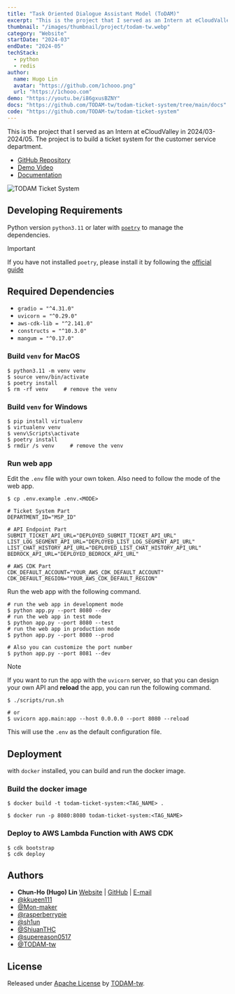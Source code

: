 ```yaml
---
title: "Task Oriented Dialogue Assistant Model (ToDAM)"
excerpt: "This is the project that I served as an Intern at eCloudValley in 2024/03-2024/05. The project is to build a ticket system for the customer service department."
thumbnail: "/images/thumbnail/project/todam-tw.webp"
category: "Website"
startDate: "2024-03"
endDate: "2024-05"
techStack:
  - python
  - redis
author:
  name: Hugo Lin
  avatar: "https://github.com/1chooo.png"
  url: "https://1chooo.com"
demo: "https://youtu.be/i86gxusBZNY"
docs: "https://github.com/TODAM-tw/todam-ticket-system/tree/main/docs"
code: "https://github.com/TODAM-tw/todam-ticket-system"
---
```


This is the project that I served as an Intern at eCloudValley in 2024/03-2024/05. The project is to build a ticket system for the customer service department.

- [GitHub Repository](https://github.com/TODAM-tw/todam-ticket-system)
- [Demo Video](https://youtu.be/i86gxusBZNY)
- [Documentation](https://github.com/TODAM-tw/todam-ticket-system/tree/main/docs)

![TODAM Ticket System](https://github.com/TODAM-tw/todam-ticket-system/raw/main/docs/imgs/cover.png)

## Developing Requirements

Python version `python3.11` or later with [`poetry`](https://python-poetry.org/) to manage the dependencies.

> [!IMPORTANT]
> If you have not installed `poetry`, please install it by following the [official guide](https://python-poetry.org/docs/#installation)

## Required Dependencies

- `gradio = "^4.31.0"`
- `uvicorn = "^0.29.0"`
- `aws-cdk-lib = "^2.141.0"`
- `constructs = "^10.3.0"`
- `mangum = "^0.17.0"`

### Build `venv` for **MacOS**

```shell
$ python3.11 -m venv venv
$ source venv/bin/activate
$ poetry install
$ rm -rf venv     # remove the venv
```

### Build `venv` for **Windows**

```shell
$ pip install virtualenv
$ virtualenv venv
$ venv\Scripts\activate
$ poetry install
$ rmdir /s venv     # remove the venv
```

### Run web app

Edit the `.env` file with your own token. Also need to follow the mode of the web app.

```shell
$ cp .env.example .env.<MODE>
```

```shell
# Ticket System Part
DEPARTMENT_ID="MSP_ID"

# API Endpoint Part
SUBMIT_TICKET_API_URL="DEPLOYED_SUBMIT_TICKET_API_URL"
LIST_LOG_SEGMENT_API_URL="DEPLOYED_LIST_LOG_SEGMENT_API_URL"
LIST_CHAT_HISTORY_API_URL="DEPLOYED_LIST_CHAT_HISTORY_API_URL"
BEDROCK_API_URL="DEPLOYED_BEDROCK_API_URL"

# AWS CDK Part
CDK_DEFAULT_ACCOUNT="YOUR_AWS_CDK_DEFAULT_ACCOUNT"
CDK_DEFAULT_REGION="YOUR_AWS_CDK_DEFAULT_REGION"
```

Run the web app with the following command.

```shell
# run the web app in development mode
$ python app.py --port 8080 --dev
# run the web app in test mode
$ python app.py --port 8080 --test
# run the web app in production mode
$ python app.py --port 8080 --prod

# Also you can customize the port number
$ python app.py --port 8081 --dev
```

> [!NOTE]
> If you want to run the app with the `uvicorn` server, so that you can design your own API and **reload** the app, you can run the following command.
>
> ```shell
> $ ./scripts/run.sh
>
> # or
> $ uvicorn app.main:app --host 0.0.0.0 --port 8080 --reload
> ```
>
> This will use the `.env` as the default configuration file.

## Deployment

with `docker` installed, you can build and run the docker image.

### Build the docker image

```shell
$ docker build -t todam-ticket-system:<TAG_NAME> .

$ docker run -p 8080:8080 todam-ticket-system:<TAG_NAME>
```

### Deploy to AWS Lambda Function with AWS CDK

```shell
$ cdk bootstrap
$ cdk deploy
```

## Authors

- **Chun-Ho (Hugo) Lin** [Website](https://1chooo.com) | [GitHub](https://github.com/1chooo) | [E-mail](mailto:hugo@1chooo.com)
- [@kkueen111](https://github.com/kkueen111)
- [@Mon-maker](https://github.com/Mon-maker)
- [@rasperberrypie](https://github.com/rasperberrypie)
- [@sh1un](https://github.com/sh1un)
- [@ShiuanTHC](https://github.com/ShiuanTHC)
- [@supereason0517](https://github.com/supereason0517)
- [@TODAM-tw](https://github.com/TODAM-tw)

## License

Released under [Apache License](./LICENSE) by [TODAM-tw](https://github.com/TODAM-tw).
